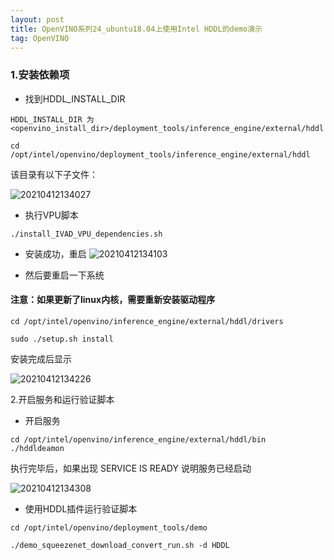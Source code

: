 ```yaml
---
layout: post
title: OpenVINO系列24_ubuntu18.04上使用Intel HDDL的demo演示
tag: OpenVINO
---
```


### 1.安装依赖项

- 找到HDDL_INSTALL_DIR
```
HDDL_INSTALL_DIR 为 <openvino_install_dir>/deployment_tools/inference_engine/external/hddl

cd  /opt/intel/openvino/deployment_tools/inference_engine/external/hddl
```
该目录有以下子文件：

![20210412134027](https://cdn.jsdelivr.net/gh/luckykang/picture_bed/blogs_images/20210412134027.png)

- 执行VPU脚本
```
./install_IVAD_VPU_dependencies.sh
```
- 安装成功，重启
![20210412134103](https://cdn.jsdelivr.net/gh/luckykang/picture_bed/blogs_images/20210412134103.png)

- 然后要重启一下系统

#### 注意：如果更新了linux内核，需要重新安装驱动程序
```
cd /opt/intel/openvino/inference_engine/external/hddl/drivers

sudo ./setup.sh install
```
安装完成后显示

![20210412134226](https://cdn.jsdelivr.net/gh/luckykang/picture_bed/blogs_images/20210412134226.png)

2.开启服务和运行验证脚本

- 开启服务
```
cd /opt/intel/openvino/inference_engine/external/hddl/bin 
./hddldeamon
```

执行完毕后，如果出现 SERVICE IS READY 说明服务已经启动

![20210412134308](https://cdn.jsdelivr.net/gh/luckykang/picture_bed/blogs_images/20210412134308.png)

- 使用HDDL插件运行验证脚本
```
cd /opt/intel/openvino/deployment_tools/demo

./demo_squeezenet_download_convert_run.sh -d HDDL
```

